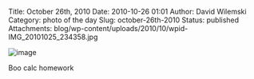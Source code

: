 Title: October 26th, 2010 
Date: 2010-10-26 01:01
Author: David Wilemski
Category: photo of the day
Slug: october-26th-2010
Status: published
Attachments: blog/wp-content/uploads/2010/10/wpid-IMG_20101025_234358.jpg

![image](http://oromis.davidwilemski.com/blog/wp-content/uploads/2010/10/wpid-IMG_20101025_234358.jpg)

Boo calc homework
